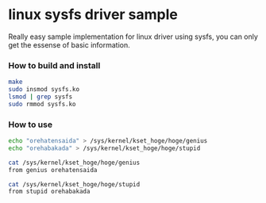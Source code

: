# linux sysfs driver sample
Really easy sample implementation for linux driver using sysfs,
you can only get the essense of basic information.

### How to build and install
```bash
make
sudo insmod sysfs.ko
lsmod | grep sysfs
sudo rmmod sysfs.ko
```
### How to use
```bash
echo "orehatensaida" > /sys/kernel/kset_hoge/hoge/genius
echo "orehabakada" > /sys/kernel/kset_hoge/hoge/stupid 

cat /sys/kernel/kset_hoge/hoge/genius
from genius orehatensaida

cat /sys/kernel/kset_hoge/hoge/stupid
from stupid orehabakada
```
